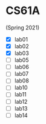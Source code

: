 # CS61A
(Spring 2021)

- [x] lab01
- [x] lab02
- [x] lab03
- [ ] lab05
- [ ] lab06
- [ ] lab07
- [ ] lab08
- [ ] lab10
- [ ] lab11
- [ ] lab12
- [ ] lab13
- [ ] lab14